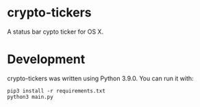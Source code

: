 # crypto-tickers

A status bar cypto ticker for OS X.

# Development

crypto-tickers was written using Python 3.9.0. You can run it with:

```
pip3 install -r requirements.txt
python3 main.py
```
